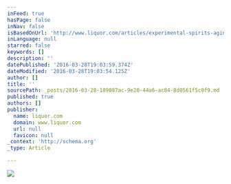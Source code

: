 ```yaml
---
inFeed: true
hasPage: false
inNav: false
isBasedOnUrl: 'http://www.liquor.com/articles/experimental-spirits-aging-techniques/#gs.1kJG5HI'
inLanguage: null
starred: false
keywords: []
description: ''
datePublished: '2016-03-28T19:03:59.374Z'
dateModified: '2016-03-28T19:03:54.125Z'
author: []
title: ''
sourcePath: _posts/2016-03-28-189087ac-9e20-44a6-ac84-8d0561f5c0f9.md
published: true
authors: []
publisher:
  name: liquor.com
  domain: www.liquor.com
  url: null
  favicon: null
_context: 'http://schema.org'
_type: Article

---
```

![](https://s3-us-west-2.amazonaws.com/the-grid-img/p/1262055708d4a04843acde10e3f668af911195f4.jpg)